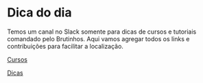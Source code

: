 Dica do dia
===========

Temos um canal no Slack somente para dicas de cursos e tutoriais comandado pelo Brutinhos.
Aqui vamos agregar todos os links e contribuições para facilitar a localização.

[Cursos](https://github.com/front-abc/frontabc/blob/master/dica-do-dia/Cursos.md)

[Dicas](https://github.com/front-abc/frontabc/blob/master/dica-do-dia/dicas.md)
